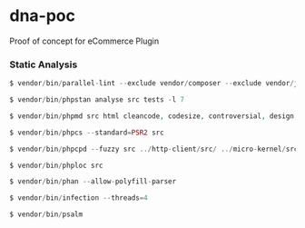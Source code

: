 # dna-poc
Proof of concept for eCommerce Plugin

### Static Analysis

```php
$ vendor/bin/parallel-lint --exclude vendor/composer --exclude vendor/jakub-onderka .
```

```php
$ vendor/bin/phpstan analyse src tests -l 7
```

```php
$ vendor/bin/phpmd src html cleancode, codesize, controversial, design, naming, unusedcode --reportfile phpmd.html
```

```php
$ vendor/bin/phpcs --standard=PSR2 src
```

```php
$ vendor/bin/phpcpd --fuzzy src ../http-client/src/ ../micro-kernel/src/
```

```php
$ vendor/bin/phploc src
```

```php
$ vendor/bin/phan --allow-polyfill-parser
```

```php
$ vendor/bin/infection --threads=4
```

```php
$ vendor/bin/psalm
```